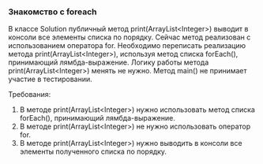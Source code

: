 
### Знакомство с foreach

В классе Solution публичный метод print(ArrayList&lt;Integer&gt;) выводит в консоли все элементы списка по порядку.
Сейчас метод реализован с использованием оператора for. Необходимо переписать реализацию метода print(ArrayList&lt;Integer&gt;),
используя метод списка forEach(), принимающий лямбда-выражение. Логику работы метода print(ArrayList&lt;Integer&gt;) менять не нужно.
Метод main() не принимает участие в тестировании.


Требования:
1.	В методе print(ArrayList&lt;Integer&gt;) нужно использовать метод списка forEach(), принимающий лямбда-выражение.
2.	В методе print(ArrayList&lt;Integer&gt;) не нужно использовать оператор for.
3.	В методе print(ArrayList&lt;Integer&gt;) нужно выводить в консоли все элементы полученного списка по порядку.


